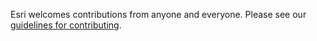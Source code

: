 Esri welcomes contributions from anyone and everyone. Please see our [guidelines for contributing](https://github.com/Esri/contributing/blob/master/CONTRIBUTING.md).
